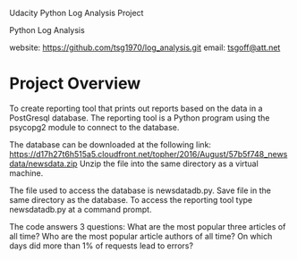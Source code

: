 Udacity Python Log Analysis Project

Python Log Analysis

website: https://github.com/tsg1970/log_analysis.git
email: tsgoff@att.net

# Project Overview

To create reporting tool that prints out reports based on the data in a
PostGresql database. The reporting tool is a Python program using the psycopg2
module to connect to the database.

The database can be downloaded at the following link: https://d17h27t6h515a5.cloudfront.net/topher/2016/August/57b5f748_newsdata/newsdata.zip
Unzip the file into the same directory as a virtual machine.

The file used to access the database is newsdatadb.py. Save file in the same directory
as the database. To access the reporting tool type newsdatadb.py at a command prompt.

The code answers 3 questions:
  What are the most popular three articles of all time?
  Who are the most popular article authors of all time?
  On which days did more than 1% of requests lead to errors?
